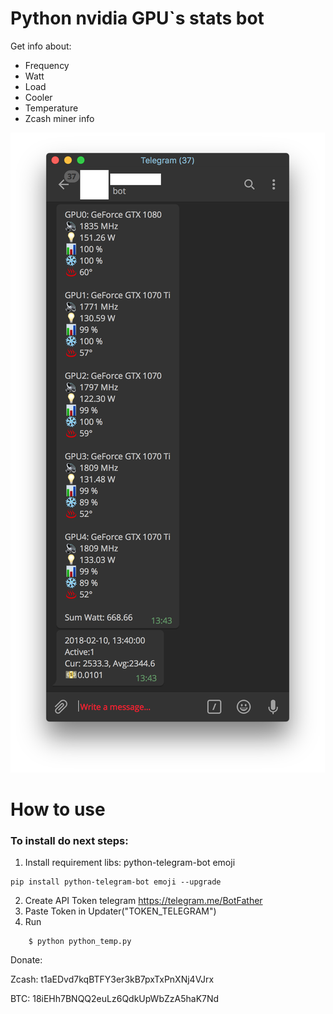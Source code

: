 #  Python nvidia GPU`s stats bot

Get info about:
* Frequency
* Watt
* Load
* Cooler
* Temperature
* Zcash miner info

![Telegram GPU info Bot](https://github.com/krared/GPU_nvidia_bot/blob/master/Screen.png)


# How to use

### To install do next steps:

1. Install requirement libs: python-telegram-bot emoji
```shell
pip install python-telegram-bot emoji --upgrade
```

2. Create API Token telegram
https://telegram.me/BotFather
3. Paste Token in Updater("TOKEN_TELEGRAM")
4. Run
```shell
    $ python python_temp.py
```

Donate:

Zcash: t1aEDvd7kqBTFY3er3kB7pxTxPnXNj4VJrx

BTC: 18iEHh7BNQQ2euLz6QdkUpWbZzA5haK7Nd


